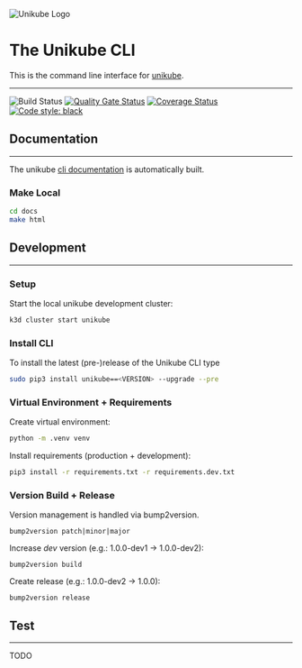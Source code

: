 ![Unikube Logo](https://raw.githubusercontent.com/unikubehq/cli/main/docs/_static/img/Unikube-Logo-H-NoShadow.svg)


# The Unikube CLI

This is the command line interface for [unikube][link_unikube].

--------------------------------------------------------------------------------
![Build Status](https://github.com/unikubehq/cli/actions/workflows/python-app.yaml/badge.svg)
[![Quality Gate Status](https://sonarcloud.io/api/project_badges/measure?project=unikubehq_cli&metric=alert_status)](https://sonarcloud.io/dashboard?id=unikubehq_cli)
[![Coverage Status](https://coveralls.io/repos/github/unikubehq/cli/badge.svg?branch=main)](https://coveralls.io/github/unikubehq/cli?branch=main)
[![Code style: black](https://img.shields.io/badge/code%20style-black-000000.svg)](https://github.com/psf/black)

## Documentation

---

The unikube [cli documentation][link_unikube_cli_documentation] is automatically built.

### Make Local

```bash
cd docs
make html
```

## Development

---

### Setup

Start the local unikube development cluster:

```bash
k3d cluster start unikube
```

### Install CLI

To install the latest (pre-)release of the Unikube CLI type
```bash
sudo pip3 install unikube==<VERSION> --upgrade --pre
```

### Virtual Environment + Requirements

Create virtual environment:

```bash
python -m .venv venv
```

Install requirements (production + development):

```bash
pip3 install -r requirements.txt -r requirements.dev.txt
```

### Version Build + Release

Version management is handled via bump2version.

`bump2version patch|minor|major`

Increase _dev_ version (e.g.: 1.0.0-dev1 -> 1.0.0-dev2):

`bump2version build`

Create release (e.g.: 1.0.0-dev2 -> 1.0.0):

`bump2version release`

## Test

---

TODO

[link_unikube]: https://unikube.io
[link_unikube_cli_documentation]: https://cli.unikube.io
